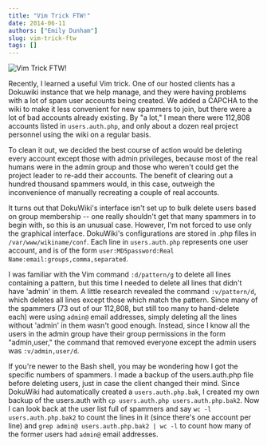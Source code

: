 ```yaml
---
title: "Vim Trick FTW!"
date: 2014-06-11
authors: ["Emily Dunham"]
slug: vim-trick-ftw
tags: []
---
```


![Vim Trick FTW!](/images/emilyvim.png)

Recently, I learned a useful Vim trick. One of our hosted clients has a Dokuwiki instance that we help manage, and they
were having problems with a lot of spam user accounts being created. We added a CAPCHA to the wiki to make it less
convenient for new spammers to join, but there were a lot of bad accounts already existing. By "a lot," I mean there
were 112,808 accounts listed in `users.auth.php`, and only about a dozen real project personnel using the wiki on a
regular basis.

To clean it out, we decided the best course of action would be deleting every account except those with admin
privileges, because most of the real humans were in the admin group and those who weren't could get the project leader
to re-add their accounts. The benefit of clearing out a hundred thousand spammers would, in this case, outweigh the
inconvenience of manually recreating a couple of real accounts.

It turns out that DokuWiki's interface isn't set up to bulk delete users based on group membership -- one really
shouldn't get that many spammers in to begin with, so this is an unusual case. However, I'm not forced to use only the
graphical interface. DokuWiki's configurations are stored in .php files in `/var/www/wikiname/conf`. Each line in
`users.auth.php` represents one user account, and is of the form
`user:MD5password:Real Name:email:groups,comma,separated`.

I was familiar with the Vim command `:d/pattern/g` to delete all lines containing a pattern, but this time I needed to
delete all lines that didn't have 'admin' in them. A little research revealed the command `:v/pattern/d`, which deletes
all lines except those which match the pattern. Since many of the spammers (73 out of our 112,808, but still too many to
hand-delete each) were using `admin@` email addresses, simply deleting all the lines without 'admin' in them wasn't good
enough. Instead, since I know all the users in the admin group have their group permissions in the form "admin,user,"
the command that removed everyone except the admin users was `:v/admin,user/d`.

If you're newer to the Bash shell, you may be wondering how I got the specific numbers of spammers. I made a backup of
the users.auth.php file before deleting users, just in case the client changed their mind. Since DokuWiki had
automatically created a `users.auth.php.bak`, I created my own backup of the users.auth with
`cp users.auth.php users.auth.php.bak2`. Now I can look back at the user list full of spammers and say
`wc -l users.auth.php.bak2` to count the lines in it (since there's one account per line) and
`grep admin@ users.auth.php.bak2 | wc -l` to count how many of the former users had `admin@` email addresses.
